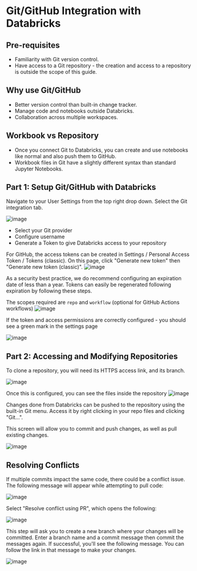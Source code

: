 # Git/GitHub Integration with Databricks

<!---removed due to accessibility requirements
<video width="600" height="350" controls>
    <source src="/api/media/git-integration.mp4" type="video/mp4">
    Your browser does not support the video tag.
</video>
-->

## Pre-requisites

- Familiarity with Git version control.
- Have access to a Git repository - the creation and access to a repository is outside the scope of this guide.

## Why use Git/GitHub

- Better version control than built-in change tracker.
- Manage code and notebooks outside Databricks.
- Collaboration across multiple workspaces.

## Workbook vs Repository

- Once you connect Git to Databricks, you can create and use notebooks like normal and also push them to GitHub.
- Workbook files in Git have a slightly different syntax than standard Jupyter Notebooks.

## Part 1: Setup Git/GitHub with Databricks

Navigate to your User Settings from the top right drop down. Select the Git integration tab.

![image](https://user-images.githubusercontent.com/3179656/236484074-eb2b631a-b130-4eda-8554-26a79bf8bb9d.png)

- Select your Git provider
- Configure username
- Generate a Token to give Databricks access to your repository

For GitHub, the access tokens can be created in Settings / Personal Access Token / Tokens (classic). On this page, click "Generate new token" then "Generate new token (classic)".
![image](https://user-images.githubusercontent.com/3179656/236484380-d193ae59-1a9c-434e-a7ec-790d691c1a89.png)

As a security best practice, we do recommend configuring an expiration date of less than a year. Tokens can easily be regenerated following expiration by following these steps.

The scopes required are `repo` and `workflow` (optional for GitHub Actions workflows)
![image](/api/docs/UserGuide/Databricks/TokenScopes.png)

If the token and access permissions are correctly configured - you should see a green mark in the settings page

![image](https://user-images.githubusercontent.com/3179656/236485049-c9a97fd0-3737-4c7d-9f3d-58242a32363c.png)

## Part 2: Accessing and Modifying Repositories

To clone a repository, you will need its HTTPS access link, and its branch.

![image](https://user-images.githubusercontent.com/3179656/236485166-3ed15a99-2ad6-4a97-9d17-8f46bbf1c111.png)

Once this is configured, you can see the files inside the repository
![image](/api/docs/UserGuide/Databricks/GitMenu.png)

Changes done from Databricks can be pushed to the repository using the built-in Git menu. Access it by right clicking in your repo files and clicking "Git...".

This screen will allow you to commit and push changes, as well as pull existing changes.

![image](/api/docs/UserGuide/Databricks/GitMenu2.png)

## Resolving Conflicts

If multiple commits impact the same code, there could be a conflict issue. The following message will appear while attempting to pull code:

![image](/api/docs/UserGuide/Databricks/MergeConflict.png)

Select "Resolve conflict using PR", which opens the following:

![image](/api/docs/UserGuide/Databricks/MergeConflict2.png)

This step will ask you to create a new branch where your changes will be committed. Enter a branch name and a commit message then commit the messages again. If successful, you'll see the following message. You can follow the link in that message to make your changes.

![image](/api/docs/UserGuide/Databricks/MergeConflict3.png)

<!-- ## Automating Git pulls

?? -->
